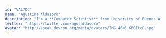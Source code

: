 ```yaml
---
id: "VAL7DC"
name: "Agustina Aldasoro"
description: "I'm a **Computer Scientist** from University of Buenos Aires, where I'm also a former teaching assistant of Algorithms and Data Structures II. I've been working as a Software Engineer since 2015 in different companies, such as Wolox, Flimper and Medallia, with a large experience in Backend and Infrastructure. Currently, I'm **Tech Lead** in the Platform team in **Decentraland**, where we build the decentralized Services network to support the Metaverse backend functionalities."
twitter: "https://twitter.com/agusaldasoro"
avatar: "http://speak.devcon.org/media/avatars/IMG_4646_KP0ItcP.jpg"
---
```

